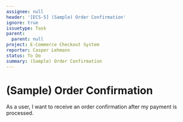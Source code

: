 ```yaml
---
assignee: null
header: '[ECS-5] (Sample) Order Confirmation'
ignore: true
issuetype: Task
parent:
  parent: null
project: E-Commerce Checkout System
reporter: Casper Lehmann
status: To Do
summary: (Sample) Order Confirmation
---
```


# (Sample) Order Confirmation

As a user, I want to receive an order confirmation after my payment is processed.